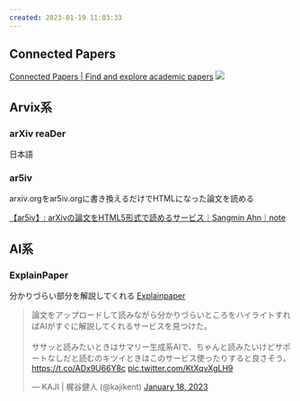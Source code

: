 ```yaml
---
created: 2023-01-19 11:03:33
---
```

## Connected Papers

[Connected Papers | Find and explore academic papers](https://www.connectedpapers.com)
![](https://www.connectedpapers.com/img/ScienceMapping.2218dc18.png)

## Arvix系

### arXiv reaDer

日本語

### ar5iv

arxiv.orgをar5iv.orgに書き換えるだけでHTMLになった論文を読める

[【ar5iv】: arXivの論文をHTML5形式で読めるサービス｜Sangmin Ahn｜note](https://note.com/sangmin/n/n3cb4d25e002e)

## AI系

### ExplainPaper

分かりづらい部分を解説してくれる
[Explainpaper](https://www.explainpaper.com)
<blockquote class="twitter-tweet" data-partner="tweetdeck"><p lang="ja" dir="ltr">論文をアップロードして読みながら分かりづらいところをハイライトすればAIがすぐに解説してくれるサービスを見つけた。<br><br>ササッと読みたいときはサマリー生成系AIで、ちゃんと読みたいけどサポートなしだと読むのキツイときはこのサービス使ったりすると良さそう。<a href="https://t.co/ADx9U66Y8c">https://t.co/ADx9U66Y8c</a> <a href="https://t.co/KtXqvXgLH9">pic.twitter.com/KtXqvXgLH9</a></p>&mdash; KAJI | 梶谷健人 (@kajikent) <a href="https://twitter.com/kajikent/status/1615725589704609793?ref_src=twsrc%5Etfw">January 18, 2023</a></blockquote>
<script async src="https://platform.twitter.com/widgets.js" charset="utf-8"></script>
